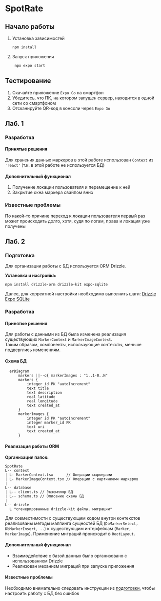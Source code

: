 # SpotRate

## Начало работы 

1. Установка зависимостей

   ```bash
   npm install
   ```

2. Запуск приложения

   ```bash
    npx expo start
   ```

## Тестирование

1. Скачайте приложение `Expo Go` на смартфон
2. Убедитесь, что ПК, на котором запущен сервер, находится в одной сети со смартфоном
3. Отсканируйте QR-код в консоли через `Expo Go`

## Лаб. 1

### Разработка

#### Принятые решения

Для хранения данных маркеров в этой работе использован `Context` из `'react'` (т.к. в этой работе не используется БД)

#### Дополнительный функционал

1. Получение локации пользователя и перемещение к ней
2. Закрытие окна маркера свайпом вниз

### Известные проблемы

По какой-то причине переход к локации пользователя первый раз может происходить долго, хотя, судя по логам, права и локация уже получены

## Лаб. 2

### Подготовка

Для организации работы с БД используется ORM Drizzle.

**Установка и настройка:**

```bash
npm install drizzle-orm drizzle-kit expo-sqlite
```

Далее, для корректной настройки необходимо выполнить шаги:
[Drizzle Expo SQLite](https://orm.drizzle.team/docs/connect-expo-sqlite)

### Разработка

#### Принятые решения

Для работы с данными из БД была изменена реализация существующих `MarkerContext` и `MarkerImageContext`.\
Таким образом, компоненты, использующие контексты, меньше подверглись изменениям. 

#### Схема БД

```mermaid
  erDiagram
      markers ||--o{ markerImages : "1..1-0..N"
      markers {
          integer id PK "autoIncrement"
          text title
          text description
          real latitude
          real longitude
          text created_at
      }
      markerImages {
          integer id PK "autoIncrement"
          integer marker_id FK
          text uri
          text created_at
      }
```

#### Реализация работы ORM

**Организация папок:**

```
SpotRate
L-- context
| L- MarkerContext.tsx      // Операции маркерами
| L- MarkerImageContext.tsx // Операции с картинками маркеров
|
L-- database
| L-- client.ts // Экземпляр БД
| L-- schema.ts // Описание схемы БД
|
L-- drizzle
  L *сгенерированные drizzle-kit файлы, миграции*
```

Для совместимости с существующим кодом внутри контекстов реализованы методы маппинга сущностей БД (`DbMarkerSelect, DbMarkerInsert, ..`) к существующим интерфейсам (`Marker, MarkerImage`).
Применение миграций происходит в `RootLayout`.

#### Дополнительный функционал

* Взаимодействие с базой данных было организовано с использованием Drizzle
* Реализован механизм миграций при запуске приложения

#### Известные проблемы

Необходимо внимательно следовать инструкции из [подготовки](#подготовка), чтобы настроить работу с БД без ошибок
